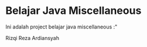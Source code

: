 # Belajar Java Miscellaneous

Ini adalah project belajar java miscellaneous :"

Rizqi Reza Ardiansyah
